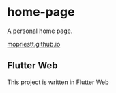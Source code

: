 # home-page

A personal home page.

[mopriestt.github.io](https://mopriestt.github.io/)

## Flutter Web

This project is written in Flutter Web
